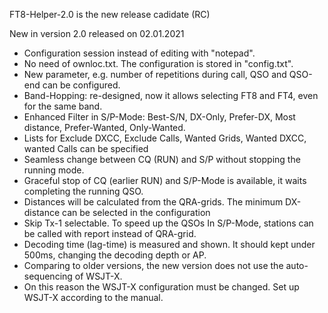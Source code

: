 FT8-Helper-2.0 is the new release cadidate (RC)

New in version 2.0 released on 02.01.2021

- Configuration session instead of editing with "notepad".  
- No need of ownloc.txt. The configuration is stored in "config.txt". 
- New parameter, e.g. number of repetitions during call, QSO and QSO-end can be configured.
- Band-Hopping: re-designed, now it allows selecting FT8 and FT4, even for the same band.
- Enhanced Filter in S/P-Mode: Best-S/N, DX-Only, Prefer-DX, Most distance, Prefer-Wanted, Only-Wanted.
- Lists for Exclude DXCC, Exclude Calls, Wanted Grids, Wanted DXCC, wanted Calls can be specified
- Seamless change between CQ (RUN) and S/P without stopping the running mode.
- Graceful stop of CQ (earlier RUN) and S/P-Mode is available, it waits completing the running QSO.
- Distances will be calculated from the QRA-grids. The minimum DX-distance can be selected in the configuration
- Skip Tx-1 selectable. To speed up the QSOs In S/P-Mode, stations can be called with report instead of QRA-grid.
- Decoding time (lag-time) is measured and shown. It should kept under 500ms, changing the decoding depth or AP.
- Comparing to older versions, the new version does not use the auto-sequencing of WSJT-X.
- On this reason the WSJT-X configuration must be changed. Set up WSJT-X according to the manual.

